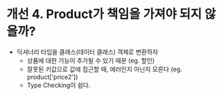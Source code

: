 # 개선 4. Product가 책임을 가져야 되지 않을까?

- 딕셔너리 타입을 클래스(데이터 클래스) 객체로 변환하자
  - 상품에 대한 기능이 추가될 수 있기 때문 (eg. 할인)
  - 잘못된 키값으로 값에 접근할 때, 에러인지 아닌지 모른다 (eg. product['price2'])
  - Type Checking이 쉽다.